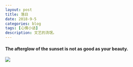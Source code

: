 ```yaml
---
layout: post
title: 落日
date: 2018-9-5
categories: blog
tags: [心情小话]
description: 文艺的流氓。
---
```

#### The afterglow of the sunset is not as good as your beauty.
![](http://i1.bvimg.com/660902/bbb60d7d8808d834.jpg)